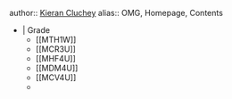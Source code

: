 author::  [Kieran Cluchey](https://k.cluchey.ca)
alias:: OMG, Homepage, Contents

- | Grade
	- [[MTH1W]]
	- [[MCR3U]]
	- [[MHF4U]]
	- [[MDM4U]]
	- [[MCV4U]]
	-